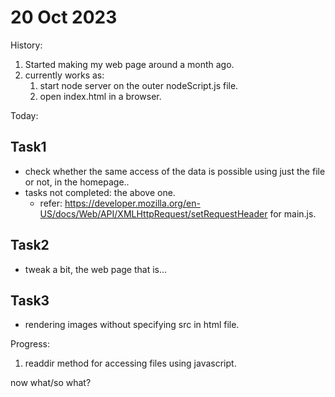 # 20 Oct 2023

History:
1. Started making my web page around a month ago.
2. currently works as:
	1. start node server on the outer nodeScript.js file.
	2. open index.html in a browser.

Today:
## Task1

- check whether the same access of the data is possible using just the file or not, in the homepage..
- tasks not completed: the above one.
	- refer: https://developer.mozilla.org/en-US/docs/Web/API/XMLHttpRequest/setRequestHeader
		for main.js.

## Task2

- tweak a bit, the web page that is...

## Task3

- rendering images without specifying src in html file.

Progress:
1. readdir method for accessing files using javascript.

now what/so what?
 
